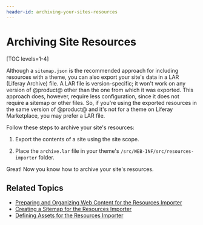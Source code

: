 ```yaml
---
header-id: archiving-your-sites-resources
---
```


# Archiving Site Resources

[TOC levels=1-4]

Although a `sitemap.json` is the recommended approach for including resources 
with a theme, you can also export your site's data in a LAR (Liferay Archive) 
file. A LAR file is version-specific; it won't work on any version of 
@product@ other than the one from which it was exported. This approach does, 
however, require less configuration, since it does not require a sitemap or 
other files. So, if you're using the exported resources in the same version of 
@product@ and it's not for a theme on Liferay Marketplace, you may prefer a LAR 
file. 

Follow these steps to archive your site's resources:

1.  Export the contents of a site using the site scope. 

2.  Place the `archive.lar` file in your theme's 
    `/src/WEB-INF/src/resources-importer` folder. 
    
Great! Now you know how to archive your site's resources. 

## Related Topics

- [Preparing and Organizing Web Content for the Resources Importer](/docs/7-2/frameworks/-/knowledge_base/f/preparing-and-organizing-web-content-for-the-resources-importer)
- [Creating a Sitemap for the Resources Importer](/docs/7-2/frameworks/-/knowledge_base/f/creating-a-sitemap-for-the-resources-importer)
- [Defining Assets for the Resources Importer](/docs/7-2/frameworks/-/knowledge_base/f/defining-assets-for-the-resources-importer)